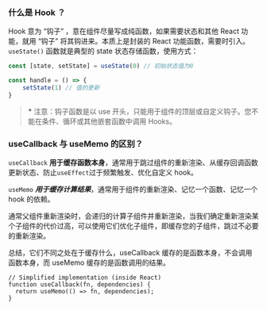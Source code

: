 ### 什么是 Hook ？

Hook 意为 “钩子” ，意在组件尽量写成纯函数，如果需要状态和其他 React 功能，就用 “钩子” 将其钩进来。本质上是封装的 React
功能函数，需要时引入。<br>`useState()` 函数就是典型的 state 状态存储函数，使用方式：<br>

```typescript
const [state, setState] = useState(0) // 初始状态值为0

const handle = () => {
    setState(1) // 值的更新
}
```

> __*__ 注意：钩子函数是以 use 开头，只能用于组件的顶层或自定义钩子。您不能在条件、循环或其他嵌套函数中调用 Hooks。

### useCallback 与 useMemo 的区别？
`useCallback` **用于缓存函数本身**，通常用于跳过组件的重新渲染、从缓存回调函数更新状态、防止`useEffect`过于频繁触发、优化自定义 hook。<br>

`useMemo` _**_用于缓存计算结果_**_，通常用于组件的重新渲染、记忆一个函数、记忆一个 hook 的依赖。<br>

通常父组件重新渲染时，会递归的计算子组件并重新渲染，当我们确定重新渲染某个子组件的代价过高，可以使用它们优化子组件，即缓存您的子组件，跳过不必要的重新渲染。

总结，它们不同之处在于缓存什么，useCallback 缓存的是函数本身，不会调用函数本身，而 useMemo 缓存的是函数调用的结果。
```tsx
// Simplified implementation (inside React)
function useCallback(fn, dependencies) {
  return useMemo(() => fn, dependencies);
}
```

### 
